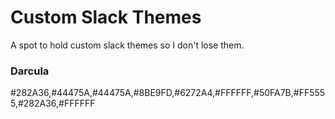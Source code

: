 # Custom Slack Themes
A spot to hold custom slack themes so I don't lose them.

### Darcula
#282A36,#44475A,#44475A,#8BE9FD,#6272A4,#FFFFFF,#50FA7B,#FF5555,#282A36,#FFFFFF
